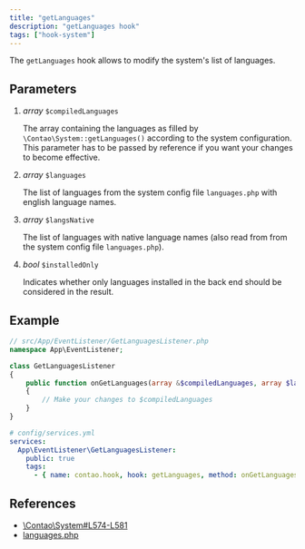 ```yaml
---
title: "getLanguages"
description: "getLanguages hook"
tags: ["hook-system"]
---
```


The `getLanguages` hook allows to modify the system's list of languages.


## Parameters

1. *array* `$compiledLanguages`

    The array containing the languages as filled by `\Contao\System::getLanguages()` according 
    to the system configuration. This parameter has to be passed by reference if you 
    want your changes to become effective.

2. *array* `$languages`

    The list of languages from the system config file `languages.php` with english
    language names.

3. *array* `$langsNative`
 
    The list of languages with native language names (also read from from the system 
    config file `languages.php`).
    
4. *bool* `$installedOnly`
 
    Indicates whether only languages installed in the back end should be considered
    in the result. 


## Example

```php
// src/App/EventListener/GetLanguagesListener.php
namespace App\EventListener;

class GetLanguagesListener
{
    public function onGetLanguages(array &$compiledLanguages, array $languages, array $langsNative, bool $installedOnly): void
    {
        // Make your changes to $compiledLanguages
    }
}
```

```yml
# config/services.yml
services:
  App\EventListener\GetLanguagesListener:
    public: true
    tags:
      - { name: contao.hook, hook: getLanguages, method: onGetLanguages }
```


## References

- [\Contao\System#L574-L581](https://github.com/contao/contao/blob/4.7.6/core-bundle/src/Resources/contao/library/Contao/System.php#L574-L581)
- [languages.php](https://github.com/contao/contao/blob/4.7.6/core-bundle/src/Resources/contao/config/languages.php)
